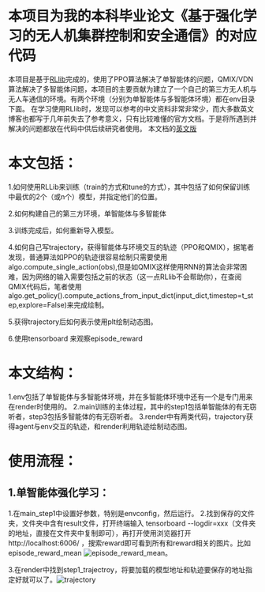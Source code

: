 # 本项目为我的本科毕业论文《基于强化学习的无人机集群控制和安全通信》的对应代码
  本项目是基于[RLlib](https://github.com/ray-project/ray/tree/master/rllib)完成的，使用了PPO算法解决了单智能体的问题，QMIX/VDN算法解决了多智能体问题，本项目的主要贡献为建立了一个自己的第三方无人机与无人车通信的环境。有两个环境（分别为单智能体与多智能体环境）都在env目录下面。
  在学习使用RLlib时，发现可以参考的中文资料非常非常少，而大多数英文博客也都写于几年前失去了参考意义，只有比较难懂的官方文档。于是将所遇到并解决的问题都放在代码中供后续研究者使用。
  本文档的[英文版](https://github.com/cheng123-123ng/RL-based-UAV-trajectory-design/blob/main/readme_in_english.md)
# 本文包括：
  1.如何使用RLLib来训练（train的方式和tune的方式），其中包括了如何保留训练中最优的2个（或n个）模型，并指定他们的位置。
  
  2.如何构建自己的第三方环境，单智能体与多智能体
  
  3.训练完成后，如何重新导入模型。
  
  4.如何自己写trajectory，获得智能体与环境交互的轨迹（PPO和QMIX），据笔者发现，普通算法如PPO的轨迹很容易绘制只需要使用algo.compute_single_action(obs),但是如QMIX这样使用RNN的算法会非常困难，因为网络的输入需要包括之前的状态（这一点RLlib不会帮助你），在查阅QMIX代码后，笔者使用algo.get_policy().compute_actions_from_input_dict(input_dict,timestep=t_step,explore=False)来完成绘制。
  
  5.获得trajectory后如何表示使用plt绘制动态图。
  
  6.使用tensorboard 来观察episode_reward
# 本文结构：
  1.env包括了单智能体与多智能体环境，并在多智能体环境中还有一个是专门用来在render时使用的。
  2.main训练的主体过程，其中的step1包括单智能体的有无窃听者，step3包括多智能体的有无窃听者。
  3.render中有两类代码，trajectory获得agent与env交互的轨迹，和render利用轨迹绘制动态图。
# 使用流程：
##  1.单智能体强化学习：
1.在main_step1中设置好参数，特别是envconfig，然后运行。
2.找到保存的文件夹，文件夹中含有result文件，打开终端输入 tensorboard --logdir=xxx（文件夹的地址，直接在文件夹中复制即可），再打开使用浏览器打开http://localhost:6006/ ，搜索reward即可看到所有和reward相关的图片。比如episode_reward_mean ![episode_reward_mean](https://github.com/cheng123-123ng/RL-based-UAV-trajectory-design/blob/main/picture/episode_reward.jpg)。

3.在render中找到step1_trajectroy，将要加载的模型地址和轨迹要保存的地址指定好就可以了。![trajectory](https://github.com/cheng123-123ng/RL-based-UAV-trajectory-design/blob/main/picture/trajectory_step2.gif)

  
